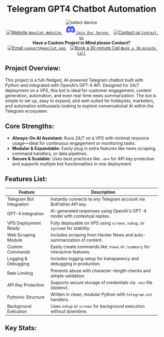 <h1 align="center">Telegram GPT4 Chatbot Automation</h1>

<div align="center">
  <img
    src="https://github.com/user-attachments/assets/d200549d-7613-446f-a43b-19a4117ca360"
    alt="select device"
    width="600px"
  />
</div>


<div align="center">
  <a href="https://appilot.app/">
    <img
      alt="Website"
      width="25px"
      src="https://github.com/user-attachments/assets/8e5f3af3-b098-4c1d-980d-df9aebc680d0"
    />
    <code>Appilot Website</code>
  </a>
  &nbsp;&nbsp;
  <a href="https://discord.gg/3CZ5muJdF2">
    <img
      alt="Join Our Server"
      width="30px"
      src="https://github.com/Zeeshanahmad4/RealEstateMate-WhatsApp-Group-Management-Bot/blob/main/discord-icon-svgrepo-com.svg"
    />
    <code>Join Our Server</code>
  </a>
  &nbsp;&nbsp;
  <a href="https://t.me/devpilot1">
    <img
      alt="Contact us"
      width="30px"
      src="https://edent.github.io/SuperTinyIcons/images/svg/telegram.svg"
    />
    <code>Contact Us</code>
  </a>
</div>

<div align="center">
<strong> Have a Custom Project in Mind please Contact?</strong>

<div align="center">
  <a href="mailto:support@appilot.app">
  <img
    alt="Email"
    width="30px"
    src="https://github.com/user-attachments/assets/91c8d428-32b7-4be0-91fa-2e42c902b5b8"
  />
  <code>support@appilot.app</code>
</a>
  &nbsp;&nbsp;
  <a href="https://cal.com/app-pilot-m8i8oo/30min">
  <img
    alt="Book a 30-minute Call"
    width="30px"
    src="https://github.com/user-attachments/assets/cd3e5c7b-3e4e-4bb3-b242-bcc20ee78f13"
  />
  <code>Book a 30-minute Call</code>
</a>
<span>

<div align="left">

## Project Overview:
This project is a full-fledged, AI-powered Telegram chatbot built with Python and integrated with OpenAI’s GPT-4 API. Designed for 24/7 deployment on a VPS, this bot is ideal for customer engagement, content generation, automation, and even real-time news summarization. The bot is simple to set up, easy to expand, and well-suited for hobbyists, marketers, and automation enthusiasts looking to explore conversational AI within the Telegram ecosystem.

## Core Strengths: 
- **Always-On AI Assistant:** Runs 24/7 on a VPS with minimal resource usage—ideal for continuous engagement or monitoring tasks.
- **Modular & Expandable:** Easily plug in extra features like news scraping, command handlers, or data pipelines.
- **Secure & Scalable:** Uses best practices like `.env` for API key protection and supports multiple bot functionalities in one deployment.

## Features List:
| Feature                  | Description                                                                  |
| ------------------------ | ---------------------------------------------------------------------------- |
| Telegram Bot Integration | Instantly connects to any Telegram account via BotFather API key.            |
| GPT-4 Integration        | AI-generated responses using OpenAI's GPT-4 model with contextual replies.   |
| VPS Deployment Ready     | Fully deployable on VPS using `screen`, `nohup`, or `systemd` for stability. |
| Web Scraping Module      | Includes scraping from Hacker News and auto-summarization of content.        |
| Custom Commands          | Easily create commands like `/news` or `/summary` for interactive features.  |
| Logging & Debugging      | Includes logging setup for transparency and debugging in production.         |
| Rate Limiting            | Prevents abuse with character-length checks and simple validation.           |
| API Key Protection       | Supports secure storage of credentials via `.env` file (dotenv).             |
| Pythonic Structure       | Written in clean, modular Python with `telegram.ext` handlers.               |
| Background Execution     | Uses `nohup` or `screen` for background execution without downtime.          |


## Key Stats:

